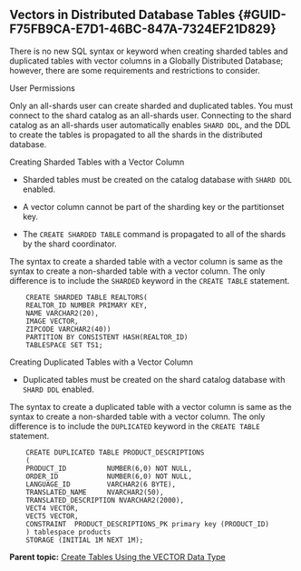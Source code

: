 ## Vectors in Distributed Database Tables {#GUID-F75FB9CA-E7D1-46BC-847A-7324EF21D829}

There is no new SQL syntax or keyword when creating sharded tables and duplicated tables with vector columns in a Globally Distributed Database; however, there are some requirements and restrictions to consider.

User Permissions

Only an all-shards user can create sharded and duplicated tables. You must connect to the shard catalog as an all-shards user. Connecting to the shard catalog as an all-shards user automatically enables `SHARD DDL`, and the DDL to create the tables is propagated to all the shards in the distributed database. 

Creating Sharded Tables with a Vector Column

  * Sharded tables must be created on the catalog database with `SHARD DDL` enabled. 

  * A vector column cannot be part of the sharding key or the partitionset key.

  * The `CREATE SHARDED TABLE` command is propagated to all of the shards by the shard coordinator. 




The syntax to create a sharded table with a vector column is same as the syntax to create a non-sharded table with a vector column. The only difference is to include the `SHARDED` keyword in the `CREATE TABLE` statement. 
```
    CREATE SHARDED TABLE REALTORS(
    REALTOR_ID NUMBER PRIMARY KEY,
    NAME VARCHAR2(20),
    IMAGE VECTOR,
    ZIPCODE VARCHAR2(40))
    PARTITION BY CONSISTENT HASH(REALTOR_ID)
    TABLESPACE SET TS1;
```
    

Creating Duplicated Tables with a Vector Column

  * Duplicated tables must be created on the shard catalog database with `SHARD DDL` enabled. 




The syntax to create a duplicated table with a vector column is same as the syntax to create a non-sharded table with a vector column. The only difference is to include the `DUPLICATED` keyword in the `CREATE TABLE` statement. 
```
    CREATE DUPLICATED TABLE PRODUCT_DESCRIPTIONS
    (
    PRODUCT_ID          NUMBER(6,0) NOT NULL,
    ORDER_ID            NUMBER(6,0) NOT NULL,
    LANGUAGE_ID         VARCHAR2(6 BYTE),
    TRANSLATED_NAME     NVARCHAR2(50),
    TRANSLATED_DESCRIPTION NVARCHAR2(2000),
    VECT4 VECTOR,
    VECT5 VECTOR,
    CONSTRAINT  PRODUCT_DESCRIPTIONS_PK primary key (PRODUCT_ID)
    ) tablespace products
    STORAGE (INITIAL 1M NEXT 1M);
```
    

**Parent topic:** [Create Tables Using the VECTOR Data Type](create-tables-using-vector-data-type.md)
